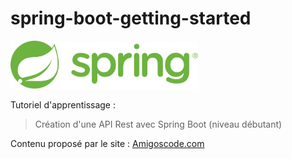 # spring-boot-getting-started

<img src="./src/main/resources/static/logo-spring.svg" width="300">

Tutoriel d'apprentissage :
> Création d'une API Rest avec Spring Boot (niveau débutant)

Contenu proposé par le site : <a href="https://amigoscode.com" target="_blank">Amigoscode.com</a>
